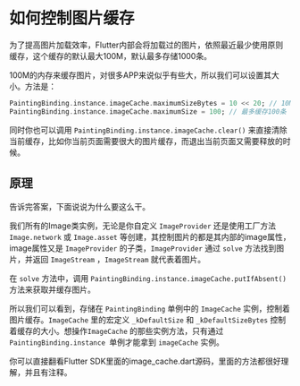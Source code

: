 # 如何控制图片缓存

为了提高图片加载效率，Flutter内部会将加载过的图片，依照最近最少使用原则缓存，这个缓存的默认最大100M，默认最多存储1000条。

100M的内存来缓存图片，对很多APP来说似乎有些大，所以我们可以设置其大小。方法是：

```dart
PaintingBinding.instance.imageCache.maximumSizeBytes = 10 << 20; // 10MiB，缓存最大10兆，你也可以设置其它值
PaintingBinding.instance.imageCache.maximumSize = 100; // 最多缓存100条
```

同时你也可以调用 `PaintingBinding.instance.imageCache.clear()` 来直接清除当前缓存，比如你当前页面需要很大的图片缓存，而退出当前页面又需要释放的时候。


## 原理

告诉完答案，下面说说为什么要这么干。

我们所有的Image类实例，无论是你自定义 `ImageProvider` 还是使用工厂方法 `Image.network` 或 `Image.asset` 等创建，其控制图片的都是其内部的image属性，image属性又是 `ImageProvider` 的子类，`ImageProvider` 通过 `solve` 方法找到图片，并返回 `ImageStream` ，`ImageStream` 就代表着图片。

在 `solve` 方法中，调用 `PaintingBinding.instance.imageCache.putIfAbsent()` 方法来获取并缓存图片。

所以我们可以看到，存储在 `PaintingBinding` 单例中的 `ImageCache` 实例，控制着图片缓存。`ImageCache` 里的宏定义 `_kDefaultSize` 和 `_kDefaultSizeBytes` 控制着缓存的大小。想操作`ImageCache` 的那些实例方法，只有通过 `PaintingBinding.instance `单例才能拿到 `imageCache` 实例。

你可以直接翻看Flutter SDK里面的image_cache.dart源码，里面的方法都很好理解，并且有注释。

